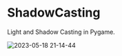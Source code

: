 # ShadowCasting
Light and Shadow Casting in Pygame.

![2023-05-18 21-14-44](https://github.com/gokmavisianka/ShadowCasting/assets/85447383/11e390f9-52c1-48ff-a216-a232be486d6a)
